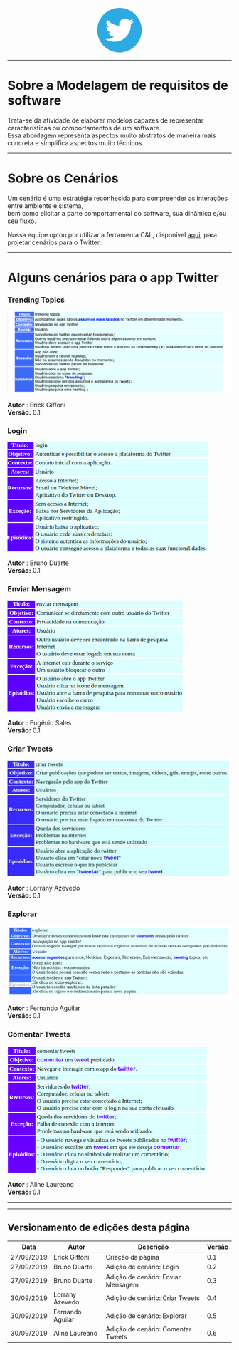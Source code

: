 <span style="margin-left: 40%;">![Twitter Logo](../../images/twitter-logo-100px.png)</span>
***
# Sobre a Modelagem de requisitos de software
Trata-se da atividade de elaborar modelos capazes de representar características ou comportamentos de um software.</br>Essa abordagem representa aspectos muito abstratos de maneira mais concreta e simplifica aspectos muito técnicos.
***
# Sobre os Cenários
Um cenário é uma estratégia reconhecida para compreender as interações entre ambiente e sistema,</br>bem como elicitar a parte comportamental do software, sua dinâmica e/ou seu fluxo.

Nossa equipe optou por utilizar a ferramenta C&L, disponível [aqui](http://pes.inf.puc-rio.br/cel/aplicacao/), para projetar cenários para o Twitter.
***
# Alguns cenários para o app Twitter
### Trending Topics
<span style="margin-left: 0%;">![Trending Topics](./images/trending_topics.png)</span>

**Autor** : Erick Giffoni </br>
**Versão:** 0.1

### Login
<span style="margin-left: 0%;">![Login](./images/login.png)</span>

**Autor** : Bruno Duarte </br>
**Versão:** 0.1

### Enviar Mensagem
<span style="margin-left: 0%;">![Enviar Mensagem](./images/enviar_mensagem.png)</span>

**Autor** : Eugênio Sales </br>
**Versão:** 0.1

### Criar Tweets
<span style="margin-left: 0%;">![Criar tweets](./images/criar_tweets.jpg)</span>

**Autor** : Lorrany Azevedo </br>
**Versão:** 0.1

### Explorar
<span style="margin-left: 0%;">![Explorar](./images/explorar.png)</span>

**Autor** : Fernando Aguilar </br>
**Versão:** 0.1

### Comentar Tweets
<span style="margin-left: 0%;">![Comentar Tweets](./images/ComentarTweets-cenario.png)</span>

**Autor** : Aline Laureano </br>
**Versão:** 0.1

***

***
## Versionamento de edições desta página
| Data | Autor | Descrição | Versão |
|------|-------|-----------|--------|
| 27/09/2019 | Erick Giffoni | Criação da página | 0.1 |
| 27/09/2019 | Bruno Duarte | Adição de cenário: Login | 0.2 |
| 27/09/2019 | Bruno Duarte | Adição de cenário: Enviar Mensagem | 0.3 |
| 30/09/2019 | Lorrany Azevedo | Adição de cenário: Criar Tweets | 0.4 |
| 30/09/2019 | Fernando Aguilar | Adição de cenário: Explorar | 0.5 |
| 30/09/2019 | Aline Laureano | Adição de cenário: Comentar Tweets | 0.6 |
